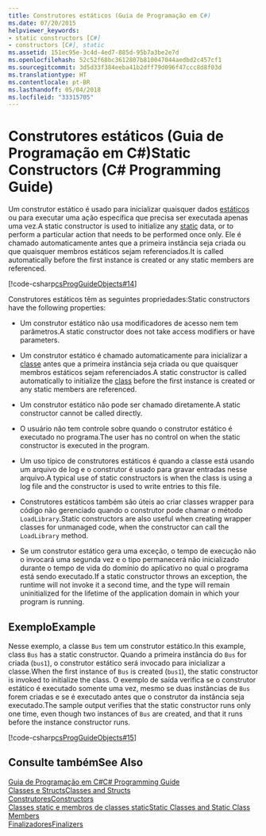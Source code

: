 ```yaml
---
title: Construtores estáticos (Guia de Programação em C#)
ms.date: 07/20/2015
helpviewer_keywords:
- static constructors [C#]
- constructors [C#], static
ms.assetid: 151ec95e-3c4d-4ed7-885d-95b7a3be2e7d
ms.openlocfilehash: 52c52f68bc3612807b810047044aedbd2c457cf1
ms.sourcegitcommit: 3d5d33f384eeba41b2dff79d096f47ccc8d8f03d
ms.translationtype: HT
ms.contentlocale: pt-BR
ms.lasthandoff: 05/04/2018
ms.locfileid: "33315705"
---
```

# <a name="static-constructors-c-programming-guide"></a><span data-ttu-id="3ae7b-102">Construtores estáticos (Guia de Programação em C#)</span><span class="sxs-lookup"><span data-stu-id="3ae7b-102">Static Constructors (C# Programming Guide)</span></span>
<span data-ttu-id="3ae7b-103">Um construtor estático é usado para inicializar quaisquer dados [estáticos](../../../csharp/language-reference/keywords/static.md) ou para executar uma ação específica que precisa ser executada apenas uma vez.</span><span class="sxs-lookup"><span data-stu-id="3ae7b-103">A static constructor is used to initialize any [static](../../../csharp/language-reference/keywords/static.md) data, or to perform a particular action that needs to be performed once only.</span></span> <span data-ttu-id="3ae7b-104">Ele é chamado automaticamente antes que a primeira instância seja criada ou que quaisquer membros estáticos sejam referenciados.</span><span class="sxs-lookup"><span data-stu-id="3ae7b-104">It is called automatically before the first instance is created or any static members are referenced.</span></span>  
  
 [!code-csharp[csProgGuideObjects#14](../../../csharp/programming-guide/classes-and-structs/codesnippet/CSharp/static-constructors_1.cs)]  
  
 <span data-ttu-id="3ae7b-105">Construtores estáticos têm as seguintes propriedades:</span><span class="sxs-lookup"><span data-stu-id="3ae7b-105">Static constructors have the following properties:</span></span>  
  
-   <span data-ttu-id="3ae7b-106">Um construtor estático não usa modificadores de acesso nem tem parâmetros.</span><span class="sxs-lookup"><span data-stu-id="3ae7b-106">A static constructor does not take access modifiers or have parameters.</span></span>  
  
-   <span data-ttu-id="3ae7b-107">Um construtor estático é chamado automaticamente para inicializar a [classe](../../../csharp/language-reference/keywords/class.md) antes que a primeira instância seja criada ou que quaisquer membros estáticos sejam referenciados.</span><span class="sxs-lookup"><span data-stu-id="3ae7b-107">A static constructor is called automatically to initialize the [class](../../../csharp/language-reference/keywords/class.md) before the first instance is created or any static members are referenced.</span></span>  
  
-   <span data-ttu-id="3ae7b-108">Um construtor estático não pode ser chamado diretamente.</span><span class="sxs-lookup"><span data-stu-id="3ae7b-108">A static constructor cannot be called directly.</span></span>  
  
-   <span data-ttu-id="3ae7b-109">O usuário não tem controle sobre quando o construtor estático é executado no programa.</span><span class="sxs-lookup"><span data-stu-id="3ae7b-109">The user has no control on when the static constructor is executed in the program.</span></span>  
  
-   <span data-ttu-id="3ae7b-110">Um uso típico de construtores estáticos é quando a classe está usando um arquivo de log e o construtor é usado para gravar entradas nesse arquivo.</span><span class="sxs-lookup"><span data-stu-id="3ae7b-110">A typical use of static constructors is when the class is using a log file and the constructor is used to write entries to this file.</span></span>  
  
-   <span data-ttu-id="3ae7b-111">Construtores estáticos também são úteis ao criar classes wrapper para código não gerenciado quando o construtor pode chamar o método `LoadLibrary`.</span><span class="sxs-lookup"><span data-stu-id="3ae7b-111">Static constructors are also useful when creating wrapper classes for unmanaged code, when the constructor can call the `LoadLibrary` method.</span></span>  
  
-   <span data-ttu-id="3ae7b-112">Se um construtor estático gera uma exceção, o tempo de execução não o invocará uma segunda vez e o tipo permanecerá não inicializado durante o tempo de vida do domínio do aplicativo no qual o programa está sendo executado.</span><span class="sxs-lookup"><span data-stu-id="3ae7b-112">If a static constructor throws an exception, the runtime will not invoke it a second time, and the type will remain uninitialized for the lifetime of the application domain in which your program is running.</span></span>  
  
## <a name="example"></a><span data-ttu-id="3ae7b-113">Exemplo</span><span class="sxs-lookup"><span data-stu-id="3ae7b-113">Example</span></span>  
 <span data-ttu-id="3ae7b-114">Nesse exemplo, a classe `Bus` tem um construtor estático.</span><span class="sxs-lookup"><span data-stu-id="3ae7b-114">In this example, class `Bus` has a static constructor.</span></span> <span data-ttu-id="3ae7b-115">Quando a primeira instância do `Bus` for criada (`bus1`), o construtor estático será invocado para inicializar a classe.</span><span class="sxs-lookup"><span data-stu-id="3ae7b-115">When the first instance of `Bus` is created (`bus1`), the static constructor is invoked to initialize the class.</span></span> <span data-ttu-id="3ae7b-116">O exemplo de saída verifica se o construtor estático é executado somente uma vez, mesmo se duas instâncias de `Bus` forem criadas e se é executado antes que o construtor da instância seja executado.</span><span class="sxs-lookup"><span data-stu-id="3ae7b-116">The sample output verifies that the static constructor runs only one time, even though two instances of `Bus` are created, and that it runs before the instance constructor runs.</span></span>  
  
 [!code-csharp[csProgGuideObjects#15](../../../csharp/programming-guide/classes-and-structs/codesnippet/CSharp/static-constructors_2.cs)]  
  
## <a name="see-also"></a><span data-ttu-id="3ae7b-117">Consulte também</span><span class="sxs-lookup"><span data-stu-id="3ae7b-117">See Also</span></span>  
 [<span data-ttu-id="3ae7b-118">Guia de Programação em C#</span><span class="sxs-lookup"><span data-stu-id="3ae7b-118">C# Programming Guide</span></span>](../../../csharp/programming-guide/index.md)  
 [<span data-ttu-id="3ae7b-119">Classes e Structs</span><span class="sxs-lookup"><span data-stu-id="3ae7b-119">Classes and Structs</span></span>](../../../csharp/programming-guide/classes-and-structs/index.md)  
 [<span data-ttu-id="3ae7b-120">Construtores</span><span class="sxs-lookup"><span data-stu-id="3ae7b-120">Constructors</span></span>](../../../csharp/programming-guide/classes-and-structs/constructors.md)  
 [<span data-ttu-id="3ae7b-121">Classes static e membros de classes static</span><span class="sxs-lookup"><span data-stu-id="3ae7b-121">Static Classes and Static Class Members</span></span>](../../../csharp/programming-guide/classes-and-structs/static-classes-and-static-class-members.md)  
 [<span data-ttu-id="3ae7b-122">Finalizadores</span><span class="sxs-lookup"><span data-stu-id="3ae7b-122">Finalizers</span></span>](../../../csharp/programming-guide/classes-and-structs/destructors.md)
